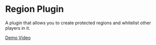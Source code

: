 # Region Plugin
A plugin that allows you to create protected regions and whitelist other players in it.

[Demo Video](https://www.youtube.com/watch?v=1mB9Bq4_qS0)
